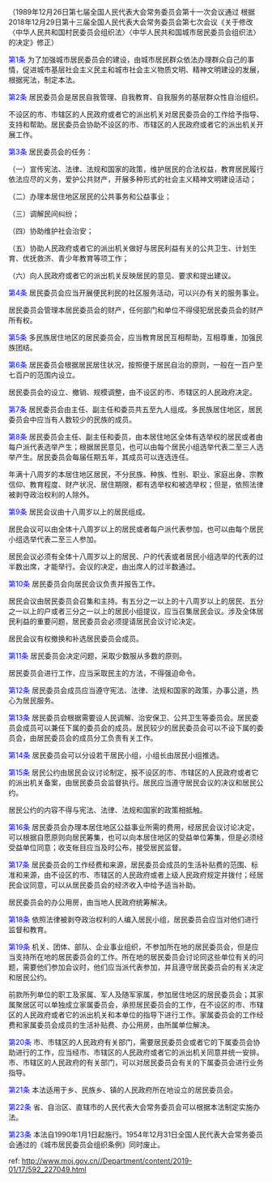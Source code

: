 （1989年12月26日第七届全国人民代表大会常务委员会第十一次会议通过 根据2018年12月29日第十三届全国人民代表大会常务委员会第七次会议《关于修改〈中华人民共和国村民委员会组织法〉〈中华人民共和国城市居民委员会组织法〉的决定》修正）

<a style="color:blue" name="第1条">第1条</a>  为了加强城市居民委员会的建设，由城市居民群众依法办理群众自己的事情，促进城市基层社会主义民主和城市社会主义物质文明、精神文明建设的发展，根据宪法，制定本法。

<a style="color:blue" name="第2条">第2条</a>  居民委员会是居民自我管理、自我教育、自我服务的基层群众性自治组织。

不设区的市、市辖区的人民政府或者它的派出机关对居民委员会的工作给予指导、支持和帮助。居民委员会协助不设区的市、市辖区的人民政府或者它的派出机关开展工作。

<a style="color:blue" name="第3条">第3条</a>  居民委员会的任务：

（一）宣传宪法、法律、法规和国家的政策，维护居民的合法权益，教育居民履行依法应尽的义务，爱护公共财产，开展多种形式的社会主义精神文明建设活动；

（二）办理本居住地区居民的公共事务和公益事业；

（三）调解民间纠纷；

（四）协助维护社会治安；

（五）协助人民政府或者它的派出机关做好与居民利益有关的公共卫生、计划生育、优抚救济、青少年教育等项工作；

（六）向人民政府或者它的派出机关反映居民的意见、要求和提出建议。

<a style="color:blue" name="第4条">第4条</a>  居民委员会应当开展便民利民的社区服务活动，可以兴办有关的服务事业。

居民委员会管理本居民委员会的财产，任何部门和单位不得侵犯居民委员会的财产所有权。

<a style="color:blue" name="第5条">第5条</a>  多民族居住地区的居民委员会，应当教育居民互相帮助，互相尊重，加强民族团结。

<a style="color:blue" name="第6条">第6条</a>  居民委员会根据居民居住状况，按照便于居民自治的原则，一般在一百户至七百户的范围内设立。

居民委员会的设立、撤销、规模调整，由不设区的市、市辖区的人民政府决定。

<a style="color:blue" name="第7条">第7条</a>  居民委员会由主任、副主任和委员共五至九人组成。多民族居住地区，居民委员会中应当有人数较少的民族的成员。

<a style="color:blue" name="第8条">第8条</a>  居民委员会主任、副主任和委员，由本居住地区全体有选举权的居民或者由每户派代表选举产生；根据居民意见，也可以由每个居民小组选举代表二至三人选举产生。居民委员会每届任期五年，其成员可以连选连任。

年满十八周岁的本居住地区居民，不分民族、种族、性别、职业、家庭出身、宗教信仰、教育程度、财产状况、居住期限，都有选举权和被选举权；但是，依照法律被剥夺政治权利的人除外。

<a style="color:blue" name="第9条">第9条</a>  居民会议由十八周岁以上的居民组成。

居民会议可以由全体十八周岁以上的居民或者每户派代表参加，也可以由每个居民小组选举代表二至三人参加。

居民会议必须有全体十八周岁以上的居民、户的代表或者居民小组选举的代表的过半数出席，才能举行。会议的决定，由出席人的过半数通过。

<a style="color:blue" name="第10条">第10条</a>  居民委员会向居民会议负责并报告工作。

居民会议由居民委员会召集和主持。有五分之一以上的十八周岁以上的居民、五分之一以上的户或者三分之一以上的居民小组提议，应当召集居民会议。涉及全体居民利益的重要问题，居民委员会必须提请居民会议讨论决定。

居民会议有权撤换和补选居民委员会成员。

<a style="color:blue" name="第11条">第11条</a>  居民委员会决定问题，采取少数服从多数的原则。

居民委员会进行工作，应当采取民主的方法，不得强迫命令。

<a style="color:blue" name="第12条">第12条</a>  居民委员会成员应当遵守宪法、法律、法规和国家的政策，办事公道，热心为居民服务。

<a style="color:blue" name="第13条">第13条</a>  居民委员会根据需要设人民调解、治安保卫、公共卫生等委员会。居民委员会成员可以兼任下属的委员会的成员。居民较少的居民委员会可以不设下属的委员会，由居民委员会的成员分工负责有关工作。

<a style="color:blue" name="第14条">第14条</a>  居民委员会可以分设若干居民小组，小组长由居民小组推选。

<a style="color:blue" name="第15条">第15条</a>  居民公约由居民会议讨论制定，报不设区的市、市辖区的人民政府或者它的派出机关备案，由居民委员会监督执行。居民应当遵守居民会议的决议和居民公约。

居民公约的内容不得与宪法、法律、法规和国家的政策相抵触。

<a style="color:blue" name="第16条">第16条</a>  居民委员会办理本居住地区公益事业所需的费用，经居民会议讨论决定，可以根据自愿原则向居民筹集，也可以向本居住地区的受益单位筹集，但是必须经受益单位同意；收支帐目应当及时公布，接受居民监督。

<a style="color:blue" name="第17条">第17条</a>  居民委员会的工作经费和来源，居民委员会成员的生活补贴费的范围、标准和来源，由不设区的市、市辖区的人民政府或者上级人民政府规定并拨付；经居民会议同意，可以从居民委员会的经济收入中给予适当补助。

居民委员会的办公用房，由当地人民政府统筹解决。

<a style="color:blue" name="第18条">第18条</a>  依照法律被剥夺政治权利的人编入居民小组，居民委员会应当对他们进行监督和教育。

<a style="color:blue" name="第19条">第19条</a>  机关、团体、部队、企业事业组织，不参加所在地的居民委员会，但是应当支持所在地的居民委员会的工作。所在地的居民委员会讨论同这些单位有关的问题，需要他们参加会议时，他们应当派代表参加，并且遵守居民委员会的有关决定和居民公约。

前款所列单位的职工及家属、军人及随军家属，参加居住地区的居民委员会；其家属聚居区可以单独成立家属委员会，承担居民委员会的工作，在不设区的市、市辖区的人民政府或者它的派出机关和本单位的指导下进行工作。家属委员会的工作经费和家属委员会成员的生活补贴费、办公用房，由所属单位解决。

<a style="color:blue" name="第20条">第20条</a>  市、市辖区的人民政府有关部门，需要居民委员会或者它的下属委员会协助进行的工作，应当经市、市辖区的人民政府或者它的派出机关同意并统一安排。市、市辖区的人民政府的有关部门，可以对居民委员会有关的下属委员会进行业务指导。

<a style="color:blue" name="第21条">第21条</a>  本法适用于乡、民族乡、镇的人民政府所在地设立的居民委员会。

<a style="color:blue" name="第22条">第22条</a>  省、自治区、直辖市的人民代表大会常务委员会可以根据本法制定实施办法。

<a style="color:blue" name="第23条">第23条</a>  本法自1990年1月1日起施行。1954年12月31日全国人民代表大会常务委员会通过的《城市居民委员会组织条例》同时废止。

 ref: <http://www.moj.gov.cn//Department/content/2019-01/17/592_227049.html>